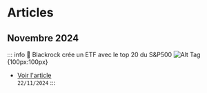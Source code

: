 # Articles

## Novembre 2024
::: info 📰 Blackrock crée un ETF avec le top 20 du S&P500
![Alt Tag](https://i.imgur.com/PYV4crq.png){100px:100px}
- [Voir l'article](2024/nov/ishares-sp20)
<br>`22/11/2024`
:::
